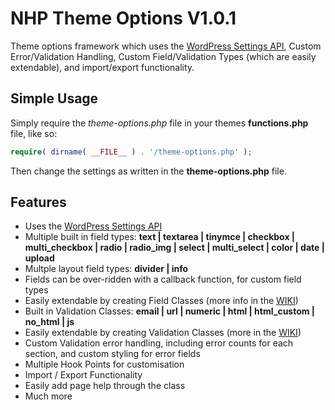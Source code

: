 # NHP Theme Options V1.0.1 #

Theme options framework which uses the  [WordPress Settings API](http://codex.wordpress.org/Settings_API "WordPress Settings API"), Custom Error/Validation Handling, Custom Field/Validation Types (which are easily extendable), and import/export functionality.

## Simple Usage ##


Simply require the *theme-options.php* file in your themes **functions.php** file, like so:

```php
require( dirname( __FILE__ ) . '/theme-options.php' );
```

Then change the settings as written in the **theme-options.php** file.

## Features ##

* Uses the [WordPress Settings API](http://codex.wordpress.org/Settings_API "WordPress Settings API")
* Multiple built in field types: **text | textarea | tinymce | checkbox | multi_checkbox | radio | radio_img | select | multi_select | color | date | upload**
* Multple layout field types: **divider | info**
* Fields can be over-ridden with a callback function, for custom field types
* Easily extendable by creating Field Classes (more info in the [WIKI](https://github.com/leemason/NHP-Theme-Options-Framework/wiki "WIKI"))
* Built in Validation Classes: **email | url | numeric | html | html_custom | no_html | js**
* Easily extendable by creating Validation Classes (more in the [WIKI](https://github.com/leemason/NHP-Theme-Options-Framework/wiki "WIKI"))
* Custom Validation error handling, including error counts for each section, and custom styling for error fields
* Multiple Hook Points for customisation
* Import / Export Functionality
* Easily add page help through the class
* Much more